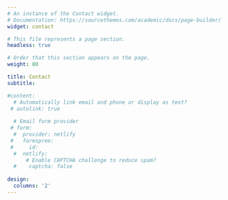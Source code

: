 ```yaml
---
# An instance of the Contact widget.
# Documentation: https://sourcethemes.com/academic/docs/page-builder/
widget: contact

# This file represents a page section.
headless: true

# Order that this section appears on the page.
weight: 80

title: Contact
subtitle:

#content:
  # Automatically link email and phone or display as text?
 # autolink: true
  
  # Email form provider
 # form:
  #  provider: netlify
 #   formspree:
 #     id:
  #  netlify:
      # Enable CAPTCHA challenge to reduce spam?
  #    captcha: false
  
design:
  columns: '2'
---
```

